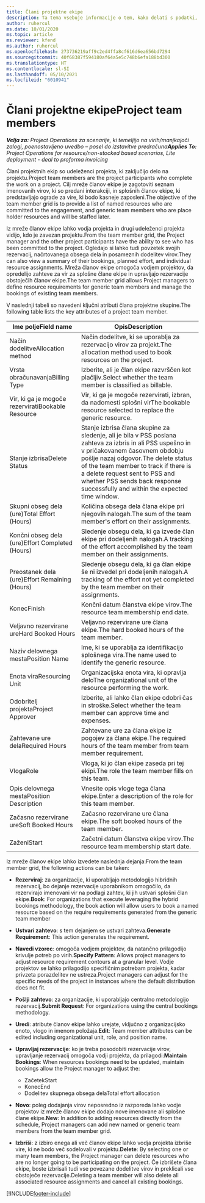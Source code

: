 ```yaml
---
title: Člani projektne ekipe
description: Ta tema vsebuje informacije o tem, kako delati s podatki, atributi in razporejanjem glede članov projektnih ekip.
author: ruhercul
ms.date: 10/01/2020
ms.topic: article
ms.reviewer: kfend
ms.author: ruhercul
ms.openlocfilehash: 273736219aff9c2ed4ffa8cf616d6ea656bd7294
ms.sourcegitcommit: 40f68387f594180af64a5e5c748b6efa188bd300
ms.translationtype: HT
ms.contentlocale: sl-SI
ms.lasthandoff: 05/10/2021
ms.locfileid: "6010941"
---
```

# <a name="project-team-members"></a><span data-ttu-id="d9044-103">Člani projektne ekipe</span><span class="sxs-lookup"><span data-stu-id="d9044-103">Project team members</span></span>

<span data-ttu-id="d9044-104">_**Velja za:** Project Operations za scenarije, ki temeljijo na virih/manjkajoči zalogi, poenostavljeno uvedbo – posel do izstavitve predračuna_</span><span class="sxs-lookup"><span data-stu-id="d9044-104">_**Applies To:** Project Operations for resource/non-stocked based scenarios, Lite deployment - deal to proforma invoicing_</span></span>

<span data-ttu-id="d9044-105">Člani projektnih ekip so udeleženci projekta, ki zaključijo delo na projektu.</span><span class="sxs-lookup"><span data-stu-id="d9044-105">Project team members are the project participants who complete the work on a project.</span></span> <span data-ttu-id="d9044-106">Cilj mreže članov ekipe je zagotoviti seznam imenovanih virov, ki so predani interakciji, in splošnih članov ekipe, ki predstavljajo ograde za vire, ki bodo kasneje zaposleni.</span><span class="sxs-lookup"><span data-stu-id="d9044-106">The objective of the team member grid is to provide a list of named resources who are committed to the engagement, and generic team members who are place holder resources and will be staffed later.</span></span>

<span data-ttu-id="d9044-107">Iz mreže članov ekipe lahko vodja projekta in drugi udeleženci projekta vidijo, kdo je zavezan projektu.</span><span class="sxs-lookup"><span data-stu-id="d9044-107">From the team member grid, the Project manager and the other project participants have the ability to see who has been committed to the project.</span></span> <span data-ttu-id="d9044-108">Ogledajo si lahko tudi povzetek svojih rezervacij, načrtovanega obsega dela in posameznih dodelitev virov.</span><span class="sxs-lookup"><span data-stu-id="d9044-108">They can also view a summary of their bookings, planned effort, and individual resource assignments.</span></span> <span data-ttu-id="d9044-109">Mreža članov ekipe omogoča vodjem projektov, da opredelijo zahteve za vir za splošne člane ekipe in upravljajo rezervacije obstoječih članov ekipe.</span><span class="sxs-lookup"><span data-stu-id="d9044-109">The team member grid allows Project managers to define resource requirements for generic team members and manage the bookings of existing team members.</span></span>

<span data-ttu-id="d9044-110">V naslednji tabeli so navedeni ključni atributi člana projektne skupine.</span><span class="sxs-lookup"><span data-stu-id="d9044-110">The following table lists the key attributes of a project team member.</span></span>

| <span data-ttu-id="d9044-111">Ime polje</span><span class="sxs-lookup"><span data-stu-id="d9044-111">Field name</span></span>          | <span data-ttu-id="d9044-112">Opis</span><span class="sxs-lookup"><span data-stu-id="d9044-112">Description</span></span>                                                                                                                                                                  |
|--------------------------|-----------------------------------------------------------------------------------------------------------------------------------------------------------------------------------|
| <span data-ttu-id="d9044-113">Način dodelitve</span><span class="sxs-lookup"><span data-stu-id="d9044-113">Allocation method</span></span>        | <span data-ttu-id="d9044-114">Način dodelitve, ki se uporablja za rezervacijo virov za projekt.</span><span class="sxs-lookup"><span data-stu-id="d9044-114">The allocation method used to book resources on the project.</span></span>                                                                         |
| <span data-ttu-id="d9044-115">Vrsta obračunavanja</span><span class="sxs-lookup"><span data-stu-id="d9044-115">Billing Type</span></span>             | <span data-ttu-id="d9044-116">Izberite, ali je član ekipe razvrščen kot plačljiv.</span><span class="sxs-lookup"><span data-stu-id="d9044-116">Select whether the team member is classified as billable.</span></span>                                                                                                                                       |
| <span data-ttu-id="d9044-117">Vir, ki ga je mogoče rezervirati</span><span class="sxs-lookup"><span data-stu-id="d9044-117">Bookable Resource</span></span>        | <span data-ttu-id="d9044-118">Vir, ki ga je mogoče rezervirati, izbran, da nadomesti splošni vir</span><span class="sxs-lookup"><span data-stu-id="d9044-118">The bookable resource selected to replace the generic resource.</span></span>                                                                                                                   |
| <span data-ttu-id="d9044-119">Stanje izbrisa</span><span class="sxs-lookup"><span data-stu-id="d9044-119">Delete Status</span></span>            | <span data-ttu-id="d9044-120">Stanje izbrisa člana skupine za sledenje, ali je bila v PSS poslana zahteva za izbris in ali PSS uspešno in v pričakovanem časovnem obdobju pošlje nazaj odgovor.</span><span class="sxs-lookup"><span data-stu-id="d9044-120">The delete status of the team member to track if there is a delete request sent to PSS and whether PSS sends back response successfully and within the expected time window.</span></span> |
| <span data-ttu-id="d9044-121">Skupni obseg dela (ure)</span><span class="sxs-lookup"><span data-stu-id="d9044-121">Total Effort (Hours)</span></span>     | <span data-ttu-id="d9044-122">Količina obsega dela člana ekipe pri njegovih nalogah.</span><span class="sxs-lookup"><span data-stu-id="d9044-122">The sum of the team member's effort on their assignments.</span></span>                                                                                                                         |
| <span data-ttu-id="d9044-123">Končni obseg dela (ure)</span><span class="sxs-lookup"><span data-stu-id="d9044-123">Effort Completed (Hours)</span></span> | <span data-ttu-id="d9044-124">Sledenje obsegu dela, ki ga izvede član ekipe pri dodeljenih nalogah.</span><span class="sxs-lookup"><span data-stu-id="d9044-124">A tracking of the effort accomplished by the team member on their assignments.</span></span>                                                                                           |
| <span data-ttu-id="d9044-125">Preostanek dela (ure)</span><span class="sxs-lookup"><span data-stu-id="d9044-125">Effort Remaining (Hours)</span></span> | <span data-ttu-id="d9044-126">Sledenje obsegu dela, ki ga član ekipe še ni izvedel pri dodeljenih nalogah.</span><span class="sxs-lookup"><span data-stu-id="d9044-126">A tracking of the effort not yet completed by the team member on their assignments.</span></span>                                                                                    |
| <span data-ttu-id="d9044-127">Konec</span><span class="sxs-lookup"><span data-stu-id="d9044-127">Finish</span></span>                   | <span data-ttu-id="d9044-128">Končni datum članstva ekipe virov.</span><span class="sxs-lookup"><span data-stu-id="d9044-128">The resource team membership end date.</span></span>                                                                                                                                            |
| <span data-ttu-id="d9044-129">Veljavno rezervirane ure</span><span class="sxs-lookup"><span data-stu-id="d9044-129">Hard Booked Hours</span></span>        | <span data-ttu-id="d9044-130">Veljavno rezervirane ure člana ekipe.</span><span class="sxs-lookup"><span data-stu-id="d9044-130">The hard booked hours of the team member.</span></span>                                                                                                                                                                |
| <span data-ttu-id="d9044-131">Naziv delovnega mesta</span><span class="sxs-lookup"><span data-stu-id="d9044-131">Position Name</span></span>            | <span data-ttu-id="d9044-132">Ime, ki se uporablja za identifikacijo splošnega vira.</span><span class="sxs-lookup"><span data-stu-id="d9044-132">The name used to identify the generic resource.</span></span>                                                                                                                                   |
| <span data-ttu-id="d9044-133">Enota vira</span><span class="sxs-lookup"><span data-stu-id="d9044-133">Resourcing Unit</span></span>          | <span data-ttu-id="d9044-134">Organizacijska enota vira, ki opravlja delo</span><span class="sxs-lookup"><span data-stu-id="d9044-134">The organizational unit of the resource performing the work.</span></span>                                                                                                                      |
| <span data-ttu-id="d9044-135">Odobritelj projekta</span><span class="sxs-lookup"><span data-stu-id="d9044-135">Project Approver</span></span>         | <span data-ttu-id="d9044-136">Izberite, ali lahko član ekipe odobri čas in stroške.</span><span class="sxs-lookup"><span data-stu-id="d9044-136">Select whether the team member can approve time and expenses.</span></span>                                                                                                                     |
| <span data-ttu-id="d9044-137">Zahtevane ure dela</span><span class="sxs-lookup"><span data-stu-id="d9044-137">Required Hours</span></span>           | <span data-ttu-id="d9044-138">Zahtevane ure za člana ekipe iz pogojev za člana ekipe.</span><span class="sxs-lookup"><span data-stu-id="d9044-138">The required hours of the team member from team member requirement.</span></span>                                                                                                                       |
| <span data-ttu-id="d9044-139">Vloga</span><span class="sxs-lookup"><span data-stu-id="d9044-139">Role</span></span>                     | <span data-ttu-id="d9044-140">Vloga, ki jo član ekipe zaseda pri tej ekipi.</span><span class="sxs-lookup"><span data-stu-id="d9044-140">The role the team member fills on this team.</span></span>                                                                                                                                |
| <span data-ttu-id="d9044-141">Opis delovnega mesta</span><span class="sxs-lookup"><span data-stu-id="d9044-141">Position Description</span></span>     | <span data-ttu-id="d9044-142">Vnesite opis vloge tega člana ekipe.</span><span class="sxs-lookup"><span data-stu-id="d9044-142">Enter a description of the role for this team member.</span></span>                                                                                                                             |
| <span data-ttu-id="d9044-143">Začasno rezervirane ure</span><span class="sxs-lookup"><span data-stu-id="d9044-143">Soft Booked Hours</span></span>        | <span data-ttu-id="d9044-144">Začasno rezervirane ure člana ekipe.</span><span class="sxs-lookup"><span data-stu-id="d9044-144">The soft booked hours of the team member.</span></span>                                                                                                                                                                 |
| <span data-ttu-id="d9044-145">Zaženi</span><span class="sxs-lookup"><span data-stu-id="d9044-145">Start</span></span>                    | <span data-ttu-id="d9044-146">Začetni datum članstva ekipe virov.</span><span class="sxs-lookup"><span data-stu-id="d9044-146">The resource team membership start date.</span></span>                                                                                                                                          |

<span data-ttu-id="d9044-147">Iz mreže članov ekipe lahko izvedete naslednja dejanja:</span><span class="sxs-lookup"><span data-stu-id="d9044-147">From the team member grid, the following actions can be taken:</span></span>

- <span data-ttu-id="d9044-148">**Rezerviraj**: za organizacije, ki uporabljajo metodologijo hibridnih rezervacij, bo dejanje rezervacije uporabnikom omogočilo, da rezervirajo imenovani vir na podlagi zahtev, ki jih ustvari splošni član ekipe.</span><span class="sxs-lookup"><span data-stu-id="d9044-148">**Book**: For organizations that execute leveraging the hybrid bookings methodology, the book action will allow users to book a named resource based on the require requirements generated from the generic team member</span></span>
- <span data-ttu-id="d9044-149">**Ustvari zahtevo**: s tem dejanjem se ustvari zahteva.</span><span class="sxs-lookup"><span data-stu-id="d9044-149">**Generate Requirement**: This action generates the requirement.</span></span>
- <span data-ttu-id="d9044-150">**Navedi vzorec**: omogoča vodjem projektov, da natančno prilagodijo krivulje potreb po virih.</span><span class="sxs-lookup"><span data-stu-id="d9044-150">**Specify Pattern**: Allows project managers to adjust resource requirement contours at a granular level.</span></span> <span data-ttu-id="d9044-151">Vodje projektov se lahko prilagodijo specifičnim potrebam projekta, kadar privzeta porazdelitev ne ustreza.</span><span class="sxs-lookup"><span data-stu-id="d9044-151">Project managers can adjust for the specific needs of the project in instances where the default distribution does not fit.</span></span>
- <span data-ttu-id="d9044-152">**Pošlji zahtevo**: za organizacije, ki uporabljajo centralno metodologijo rezervacij.</span><span class="sxs-lookup"><span data-stu-id="d9044-152">**Submit Request**: For organizations using the central bookings methodology.</span></span>
- <span data-ttu-id="d9044-153">**Uredi**: atribute članov ekipe lahko urejate, vključno z organizacijsko enoto, vlogo in imenom položaja.</span><span class="sxs-lookup"><span data-stu-id="d9044-153">**Edit**: Team member attributes can be edited including organizational unit, role, and position name.</span></span>
- <span data-ttu-id="d9044-154">**Upravljaj rezervacije**: ko je treba posodobiti rezervacije virov, upravljanje rezervacij omogoča vodji projekta, da prilagodi:</span><span class="sxs-lookup"><span data-stu-id="d9044-154">**Maintain Bookings**: When resources bookings need to be updated, maintain bookings allow the Project manager to adjust the:</span></span>

    - <span data-ttu-id="d9044-155">Začetek</span><span class="sxs-lookup"><span data-stu-id="d9044-155">Start</span></span>
    - <span data-ttu-id="d9044-156">Konec</span><span class="sxs-lookup"><span data-stu-id="d9044-156">End</span></span>
    - <span data-ttu-id="d9044-157">Dodelitev skupnega obsega dela</span><span class="sxs-lookup"><span data-stu-id="d9044-157">Total effort allocation</span></span>

- <span data-ttu-id="d9044-158">**Novo**: poleg dodajanja virov neposredno iz razporeda lahko vodje projektov iz mreže članov ekipe dodajo nove imenovane ali splošne člane ekipe.</span><span class="sxs-lookup"><span data-stu-id="d9044-158">**New**: In addition to adding resources directly from the schedule, Project managers can add new named or generic team members from the team member grid.</span></span>
- <span data-ttu-id="d9044-159">**Izbriši**: z izbiro enega ali več članov ekipe lahko vodja projekta izbriše vire, ki ne bodo več sodelovali v projektu.</span><span class="sxs-lookup"><span data-stu-id="d9044-159">**Delete**: By selecting one or many team members, the Project manager can delete resources who are no longer going to be participating on the project.</span></span> <span data-ttu-id="d9044-160">Če izbrišete člana ekipe, boste izbrisali tudi vse povezane dodelitve virov in preklicali vse obstoječe rezervacije.</span><span class="sxs-lookup"><span data-stu-id="d9044-160">Deleting a team member will also delete all associated resource assignments and  cancel all existing bookings.</span></span>


[!INCLUDE[footer-include](../includes/footer-banner.md)]
